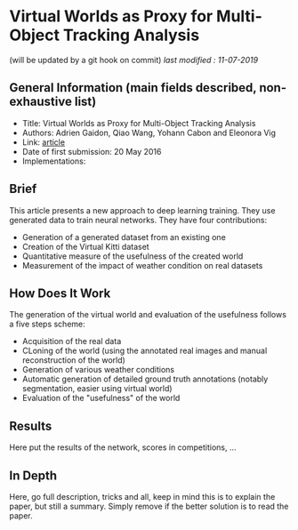 # Virtual Worlds as Proxy for Multi-Object Tracking Analysis

(will be updated by a git hook on commit)
_last modified : 11-07-2019_

## General Information (main fields described, non-exhaustive list)

- Title: Virtual Worlds as Proxy for Multi-Object Tracking Analysis
- Authors: Adrien Gaidon, Qiao Wang, Yohann Cabon and Eleonora Vig
- Link: [article](https://arxiv.org/abs/1605.06457)
- Date of first submission: 20 May 2016
- Implementations: 

## Brief

This article presents a new approach to deep learning training. They use generated data to train neural networks. They have four contributions:

- Generation of a generated dataset from an existing one
- Creation of the Virtual Kitti dataset
- Quantitative measure of the usefulness of the created world
- Measurement of the impact of weather condition on real datasets

## How Does It Work

The generation of the virtual world and evaluation of the usefulness follows a five steps scheme:

- Acquisition of the real data
- CLoning of the world (using the annotated real images and manual reconstruction of the world)
- Generation of various weather conditions
- Automatic generation of detailed ground truth annotations (notably segmentation, easier using virtual world)
- Evaluation of the "usefulness" of the world

## Results

Here put the results of the network, scores in competitions, ...

## In Depth

Here, go full description, tricks and all, keep in mind this is to explain the paper, but still a summary. Simply remove if the better solution is to read the paper.